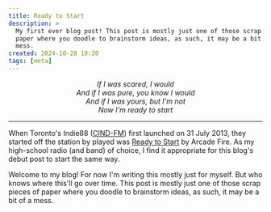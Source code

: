 ```yaml
---
title: Ready to Start
description: >
  My first ever blog post! This post is mostly just one of those scrap pieces of
  paper where you doodle to brainstorm ideas, as such, it may be a bit of a
  mess.
created: 2024-10-28 19:20
tags: [meta]
---
```


<p align="center">
  <i>
   If I was scared, I would
   <br/>
   And if I was pure, you know I would
   <br/>
   And if I was yours, but I'm not
   <br/>
   Now I'm ready to start
  </i>
</p>

---

When Toronto's Indie88 ([CIND-FM]) first launched on 31 July 2013, they started
off the station by played was [Ready to Start][ready] by Arcade Fire. As my
high-school radio (and band) of choice, I find it appropriate for this blog's
debut post to start the same way.

Welcome to my blog! For now I'm writing this mostly just for myself. But who
knows where this'll go over time. This post is mostly just one of those scrap
pieces of paper where you doodle to brainstorm ideas, as such, it may be a bit
of a mess.

<!-- Reference-style links -->
[cind-fm]: https://en.wikipedia.org/wiki/CIND-FM
[ready]:   https://music.apple.com/ca/album/ready-to-start/1252757950?i=1252758312
